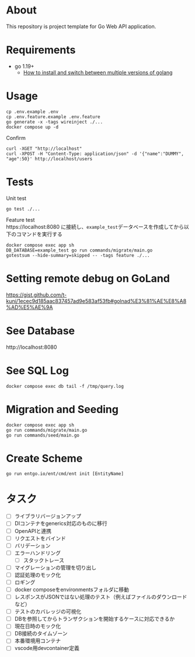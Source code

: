 # About

This repository is project template for Go Web API application.

# Requirements

* go 1.19+
  * [How to install and switch between multiple versions of golang](https://gist.github.com/t-kuni/4e23b59f16557d704974b1ce6b49e6bb)

# Usage 

```
cp .env.example .env
cp .env.feature.example .env.feature
go generate -x -tags wireinject ./...
docker compose up -d
```

Confirm

```
curl -XGET "http://localhost"
curl -XPOST -H "Content-Type: application/json" -d '{"name":"DUMMY", "age":50}' http://localhost/users
```

# Tests

Unit test

```
go test ./...
```

Feature test  
https://localhost:8080 に接続し、`example_test`データベースを作成してから以下のコマンドを実行する

```
docker compose exec app sh
DB_DATABASE=example_test go run commands/migrate/main.go
gotestsum --hide-summary=skipped -- -tags feature ./...
```

# Setting remote debug on GoLand

https://gist.github.com/t-kuni/1ecec9d185aac837457ad9e583af53fb#golnad%E3%81%AE%E8%A8%AD%E5%AE%9A

# See Database

http://localhost:8080

# See SQL Log

```
docker compose exec db tail -f /tmp/query.log
```

# Migration and Seeding

```
docker compose exec app sh
go run commands/migrate/main.go
go run commands/seed/main.go
```

# Create Scheme

```
go run entgo.io/ent/cmd/ent init [EntityName]
```

# タスク

- [ ] ライブラリバージョンアップ
- [ ] DIコンテナをgenerics対応のものに移行
- [ ] OpenAPIと連携
- [ ] リクエストをバインド
- [ ] バリデーション
- [ ] エラーハンドリング
  - [ ] スタックトレース
- [ ] マイグレーションの管理を切り出し
- [ ] 認証処理のモック化
- [ ] ロギング
- [ ] docker composeをenvironmentsフォルダに移動
- [ ] レスポンスがJSONではない処理のテスト（例えばファイルのダウンロードなど）
- [ ] テストのカバレッジの可視化
- [ ] DBを参照してからトランザクションを開始するケースに対応できるか
- [ ] 現在日時のモック化
- [ ] DB接続のタイムゾーン
- [ ] 本番環境用コンテナ
- [ ] vscode用devcontainer定義
